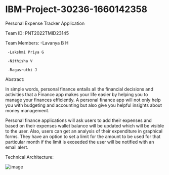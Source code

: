 # IBM-Project-30236-1660142358
Personal Expense Tracker Application


Team ID: PNT2022TMID23145
 
 
 Team Members:
     -Lavanya B H
     
     -Lakshmi Priya G
     
     -Nithisha V
     
     -Ragasruthi J



Abstract:
    
In simple words, personal finance entails all the financial decisions and activities that a Finance app makes your life easier by helping you to manage your finances efficiently. A personal finance app will not only help you with budgeting and accounting but also give you helpful insights about money management.


Personal finance applications will ask users to add their expenses and based on their expenses wallet balance will be updated which will be visible to the user.  Also, users can get an analysis of their expenditure in graphical forms. They have an option to set a limit for the amount to be used for that particular month if the limit is exceeded the user will be notified with an email alert.


Technical Architecture:

 ![image](https://user-images.githubusercontent.com/96190133/201828133-f3735c22-f590-43f5-a886-ca363e6b4e6b.png)
 
 


   
